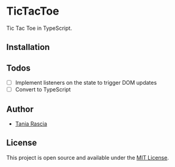 # TicTacToe

Tic Tac Toe in TypeScript.

## Installation

## Todos

- [ ] Implement listeners on the state to trigger DOM updates
- [ ] Convert to TypeScript

## Author

- [Tania Rascia](https://www.taniarascia.com)

## License

This project is open source and available under the [MIT License](LICENSE).
